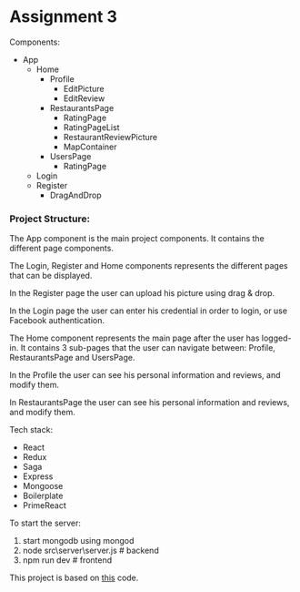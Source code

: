 # Assignment 3

Components:
* App
    * Home
        * Profile
            * EditPicture
            * EditReview
        * RestaurantsPage
            * RatingPage
            * RatingPageList
            * RestaurantReviewPicture
            * MapContainer
        * UsersPage
            * RatingPage
    * Login
    * Register
        * DragAndDrop

### Project Structure:
The App component is the main project components. It contains the different page components.

The Login, Register and Home components represents the different pages that can be displayed.

In the Register page the user can upload his picture using drag & drop.

In the Login page the user can enter his credential in order to login, or use Facebook authentication.

The Home component represents the main page after the user has logged-in.
It contains 3 sub-pages that the user can navigate between: Profile, RestaurantsPage and UsersPage.

In the Profile the user can see his personal information and reviews, and modify them.

In RestaurantsPage the user can see his personal information and reviews, and modify them.

Tech stack:
* React
* Redux
* Saga
* Express
* Mongoose
* Boilerplate
* PrimeReact

To start the server:
1. start mongodb using mongod
2. node src\server\server.js # backend
3. npm run dev # frontend


This project is based on [this](https://github.com/wix-incubator/flickr-gallery-exam) code.
